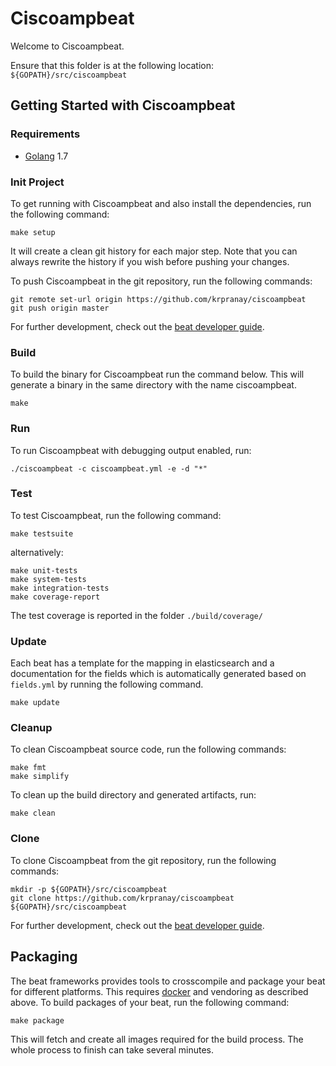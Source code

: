 # Ciscoampbeat

Welcome to Ciscoampbeat.

Ensure that this folder is at the following location:
`${GOPATH}/src/ciscoampbeat`

## Getting Started with Ciscoampbeat

### Requirements

* [Golang](https://golang.org/dl/) 1.7

### Init Project
To get running with Ciscoampbeat and also install the
dependencies, run the following command:

```
make setup
```

It will create a clean git history for each major step. Note that you can always rewrite the history if you wish before pushing your changes.

To push Ciscoampbeat in the git repository, run the following commands:

```
git remote set-url origin https://github.com/krpranay/ciscoampbeat
git push origin master
```

For further development, check out the [beat developer guide](https://www.elastic.co/guide/en/beats/libbeat/current/new-beat.html).

### Build

To build the binary for Ciscoampbeat run the command below. This will generate a binary
in the same directory with the name ciscoampbeat.

```
make
```


### Run

To run Ciscoampbeat with debugging output enabled, run:

```
./ciscoampbeat -c ciscoampbeat.yml -e -d "*"
```


### Test

To test Ciscoampbeat, run the following command:

```
make testsuite
```

alternatively:
```
make unit-tests
make system-tests
make integration-tests
make coverage-report
```

The test coverage is reported in the folder `./build/coverage/`

### Update

Each beat has a template for the mapping in elasticsearch and a documentation for the fields
which is automatically generated based on `fields.yml` by running the following command.

```
make update
```


### Cleanup

To clean  Ciscoampbeat source code, run the following commands:

```
make fmt
make simplify
```

To clean up the build directory and generated artifacts, run:

```
make clean
```


### Clone

To clone Ciscoampbeat from the git repository, run the following commands:

```
mkdir -p ${GOPATH}/src/ciscoampbeat
git clone https://github.com/krpranay/ciscoampbeat ${GOPATH}/src/ciscoampbeat
```


For further development, check out the [beat developer guide](https://www.elastic.co/guide/en/beats/libbeat/current/new-beat.html).


## Packaging

The beat frameworks provides tools to crosscompile and package your beat for different platforms. This requires [docker](https://www.docker.com/) and vendoring as described above. To build packages of your beat, run the following command:

```
make package
```

This will fetch and create all images required for the build process. The whole process to finish can take several minutes.

